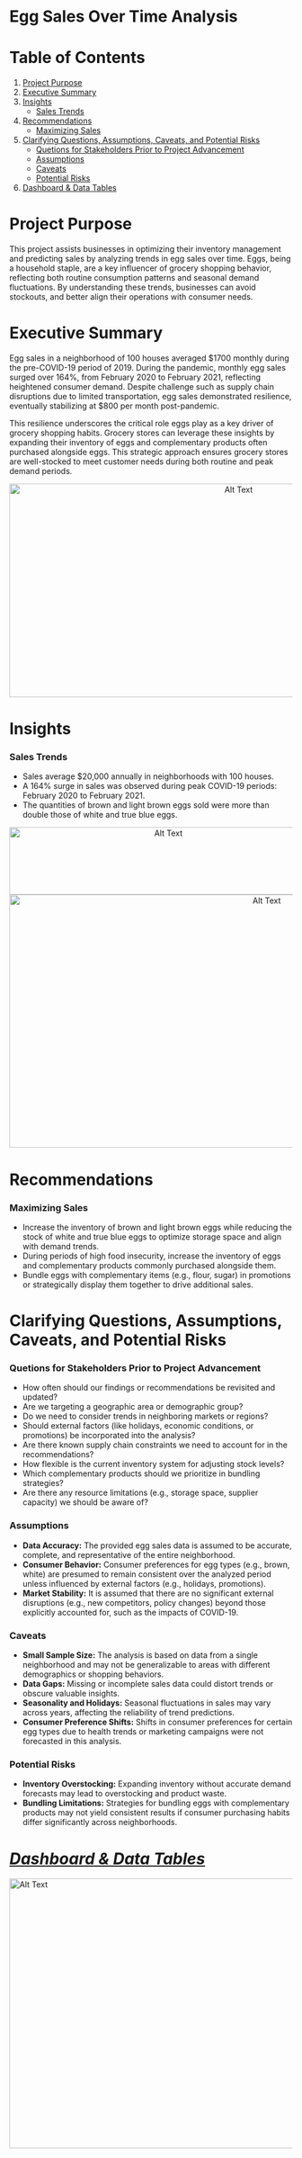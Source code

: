 # Egg Sales Over Time Analysis
# Table of Contents
1. [Project Purpose](https://github.com/blackbunny07/PowerBI-Projects/blob/main/Sales%20Performace%20Report/README.md#project-purpose)
2. [Executive Summary](https://github.com/blackbunny07/PowerBI-Projects/blob/main/Sales%20Performace%20Report/README.md#executive-summary)
3. [Insights](https://github.com/blackbunny07/Excel-Projects/blob/main/Egg%20Sales%20Over%20Time/README.md#insights)
   - [Sales Trends](https://github.com/blackbunny07/Excel-Projects/blob/main/Egg%20Sales%20Over%20Time/README.md#sales-trends)
4. [Recommendations](https://github.com/blackbunny07/Excel-Projects/blob/main/Egg%20Sales%20Over%20Time/README.md#recommendations)
   - [Maximizing Sales](https://github.com/blackbunny07/Excel-Projects/blob/main/Egg%20Sales%20Over%20Time/README.md#maximizing-sales)
5. [Clarifying Questions, Assumptions, Caveats, and Potential Risks](https://github.com/blackbunny07/Excel-Projects/blob/main/Egg%20Sales%20Over%20Time/README.md#clarifying-questions-assumptions-caveats-and-potential-risks)
   - [Quetions for Stakeholders Prior to Project Advancement](https://github.com/blackbunny07/Excel-Projects/blob/main/Egg%20Sales%20Over%20Time/README.md#quetions-for-stakeholders-prior-to-project-advancement)
   - [Assumptions](https://github.com/blackbunny07/Excel-Projects/blob/main/Egg%20Sales%20Over%20Time/README.md#assumptions)
   - [Caveats](https://github.com/blackbunny07/Excel-Projects/blob/main/Egg%20Sales%20Over%20Time/README.md#caveats)
   - [Potential Risks](https://github.com/blackbunny07/Excel-Projects/blob/main/Egg%20Sales%20Over%20Time/README.md#potential-risks)
6. [Dashboard & Data Tables](https://1drv.ms/x/c/cb9295239b7c9138/Ed4uXIDXmV1NinHKojc7b2IBXMmIoX0AnvgUPL1bgk7eog?e=fzAjnH)
# Project Purpose
This project assists businesses in optimizing their inventory management and predicting sales by analyzing trends in egg sales over time. Eggs, being a household staple, are a key influencer of grocery shopping behavior, reflecting both routine consumption patterns and seasonal demand fluctuations. By understanding these trends, businesses can avoid stockouts, and better align their operations with consumer needs.
# Executive Summary
Egg sales in a neighborhood of 100 houses averaged $1700 monthly during the pre-COVID-19 period of 2019. During the pandemic, monthly egg sales surged over 164%, from February 2020 to February 2021, reflecting heightened consumer demand. Despite challenge such as supply chain disruptions due to limited transportation, egg sales demonstrated resilience, eventually stabilizing at $800 per month post-pandemic.

This resilience underscores the critical role eggs play as a key driver of grocery shopping habits. Grocery stores can leverage these insights by expanding their inventory of eggs and complementary products often purchased alongside eggs. This strategic approach ensures grocery stores are well-stocked to meet customer needs during both routine and peak demand periods.
<p align="center">
  <img src="https://github.com/user-attachments/assets/1fe5a41f-b63d-417b-a82d-eec1d99aec39" alt="Alt Text" width="800" height="380">
</p>

# Insights
### Sales Trends
- Sales average $20,000 annually in neighborhoods with 100 houses.
- A 164% surge in sales was observed during peak COVID-19 periods: February 2020 to February 2021.
- The quantities of brown and light brown eggs sold were more than double those of white and true blue eggs.

<p align="center">
  <img src="https://github.com/user-attachments/assets/b6a71636-602a-406b-a18d-a6204f4ed61b" alt="Alt Text" width="550" height="120">
  <img src="https://github.com/user-attachments/assets/b29da92a-487c-440c-968f-df9873bc1696" alt="Alt Text" width="900" height="450">
</p>

# Recommendations
### Maximizing Sales
- Increase the inventory of brown and light brown eggs while reducing the stock of white and true blue eggs to optimize storage space and align with demand trends.
- During periods of high food insecurity, increase the inventory of eggs and complementary products commonly purchased alongside them.
- Bundle eggs with complementary items (e.g., flour, sugar) in promotions or strategically display them together to drive additional sales.

# Clarifying Questions, Assumptions, Caveats, and Potential Risks
### Quetions for Stakeholders Prior to Project Advancement
- How often should our findings or recommendations be revisited and updated?
- Are we targeting a geographic area or demographic group?
- Do we need to consider trends in neighboring markets or regions?
- Should external factors (like holidays, economic conditions, or promotions) be incorporated into the analysis?
- Are there known supply chain constraints we need to account for in the recommendations?
- How flexible is the current inventory system for adjusting stock levels?
- Which complementary products should we prioritize in bundling strategies?
- Are there any resource limitations (e.g., storage space, supplier capacity) we should be aware of?
### Assumptions
- **Data Accuracy:** The provided egg sales data is assumed to be accurate, complete, and representative of the entire neighborhood.
- **Consumer Behavior:** Consumer preferences for egg types (e.g., brown, white) are presumed to remain consistent over the analyzed period unless influenced by external factors (e.g., holidays, promotions).
- **Market Stability:** It is assumed that there are no significant external disruptions (e.g., new competitors, policy changes) beyond those explicitly accounted for, such as the impacts of COVID-19.
### Caveats
- **Small Sample Size:** The analysis is based on data from a single neighborhood and may not be generalizable to areas with different demographics or shopping behaviors.
- **Data Gaps:** Missing or incomplete sales data could distort trends or obscure valuable insights.
- **Seasonality and Holidays:** Seasonal fluctuations in sales may vary across years, affecting the reliability of trend predictions.
- **Consumer Preference Shifts:** Shifts in consumer preferences for certain egg types due to health trends or marketing campaigns were not forecasted in this analysis.
### Potential Risks
- **Inventory Overstocking:** Expanding inventory without accurate demand forecasts may lead to overstocking and product waste.
- **Bundling Limitations:** Strategies for bundling eggs with complementary products may not yield consistent results if consumer purchasing habits differ significantly across neighborhoods.

# [*Dashboard & Data Tables*](https://1drv.ms/x/c/cb9295239b7c9138/Ed4uXIDXmV1NinHKojc7b2IBXMmIoX0AnvgUPL1bgk7eog?e=fzAjnH)
<img src="https://github.com/user-attachments/assets/c47b12f4-f63f-4f6c-b424-792eea9316bb" alt="Alt Text" width="1000" height="480">
